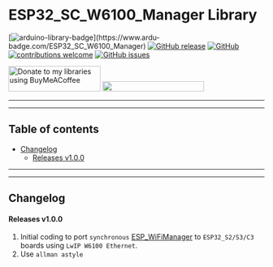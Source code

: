 # ESP32_SC_W6100_Manager Library

[![arduino-library-badge](https://www.ardu-badge.com/badge/ESP32_SC_W6100_Manager.svg?)](https://www.ardu-badge.com/ESP32_SC_W6100_Manager)
[![GitHub release](https://img.shields.io/github/release/khoih-prog/ESP32_SC_W6100_Manager.svg)](https://github.com/khoih-prog/ESP32_SC_W6100_Manager/releases)
[![GitHub](https://img.shields.io/github/license/mashape/apistatus.svg)](https://github.com/khoih-prog/ESP32_SC_W6100_Manager/blob/main/LICENSE)
[![contributions welcome](https://img.shields.io/badge/contributions-welcome-brightgreen.svg?style=flat)](#Contributing)
[![GitHub issues](https://img.shields.io/github/issues/khoih-prog/ESP32_SC_W6100_Manager.svg)](http://github.com/khoih-prog/ESP32_SC_W6100_Manager/issues)

<a href="https://www.buymeacoffee.com/khoihprog6" title="Donate to my libraries using BuyMeACoffee"><img src="https://cdn.buymeacoffee.com/buttons/v2/default-yellow.png" alt="Donate to my libraries using BuyMeACoffee" style="height: 50px !important;width: 181px !important;" ></a>
<a href="https://www.buymeacoffee.com/khoihprog6" title="Donate to my libraries using BuyMeACoffee"><img src="https://img.shields.io/badge/buy%20me%20a%20coffee-donate-orange.svg?logo=buy-me-a-coffee&logoColor=FFDD00" style="height: 20px !important;width: 200px !important;" ></a>


---
---

## Table of contents

* [Changelog](#changelog)
  * [Releases v1.0.0](#releases-v100)



---
---

## Changelog

#### Releases v1.0.0

1. Initial coding to port `synchronous` [ESP_WiFiManager](https://github.com/khoih-prog/ESP_WiFiManager) to `ESP32_S2/S3/C3` boards using `LwIP W6100 Ethernet`.
2. Use `allman astyle`


